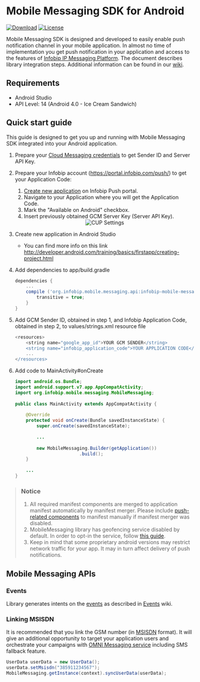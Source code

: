 # Mobile Messaging SDK for Android

[![Download](https://api.bintray.com/packages/infobip/maven/infobip-mobile-messaging-android-sdk/images/download.svg)](https://bintray.com/infobip/maven/infobip-mobile-messaging-android-sdk/_latestVersion)
[![License](https://img.shields.io/github/license/infobip/mobile-messaging-sdk-android.svg?label=License)](https://github.com/infobip/mobile-messaging-sdk-android/blob/master/LICENSE)

Mobile Messaging SDK is designed and developed to easily enable push notification channel in your mobile application. In almost no time of implementation you get push notification in your application and access to the features of [Infobip IP Messaging Platform](https://portal.infobip.com/push/). The document describes library integration steps. Additional information can be found in our [wiki](https://github.com/infobip/mobile-messaging-sdk-android/wiki).

## Requirements

- Android Studio
- API Level: 14 (Android 4.0 - Ice Cream Sandwich)

## Quick start guide

This guide is designed to get you up and running with Mobile Messaging SDK integrated into your Android application.

1. Prepare your [Cloud Messaging credentials](https://github.com/infobip/mobile-messaging-sdk-android/wiki/Firebase-Cloud-Messaging) to get Sender ID and Server API Key.
2. Prepare your Infobip account (https://portal.infobip.com/push/) to get your Application Code:
    1. [Create new application](https://dev.infobip.com/v1/docs/push-introduction-create-app) on Infobip Push portal.
    2. Navigate to your Application where you will get the Application Code.
    3. Mark the "Available on Android" checkbox.
    4. Insert previously obtained GCM Server Key (Server API Key).

    <center><img src="https://github.com/infobip/mobile-messaging-sdk-android/wiki/images/GCMAppSetup.png" alt="CUP Settings"/></center>
3. Create new application in Android Studio
    * You can find more info on this link http://developer.android.com/training/basics/firstapp/creating-project.html
    
4. Add dependencies to app/build.gradle

    ```groovy
    dependencies {
        ...
        compile ('org.infobip.mobile.messaging.api:infobip-mobile-messaging-android-sdk:1.14.11@aar') {
            transitive = true;
        }
    }
    ```

5. Add GCM Sender ID, obtained in step 1, and Infobip Application Code, obtained in step 2, to values/strings.xml resource file
    ```groovy
    <resources>
        <string name="google_app_id">YOUR GCM SENDER</string>
        <string name="infobip_application_code">YOUR APPLICATION CODE</string>
        ...
    </resources>
    ```

6. Add code to MainActivity#onCreate

    ```java
    import android.os.Bundle;
    import android.support.v7.app.AppCompatActivity;
    import org.infobip.mobile.messaging.MobileMessaging;
     
    public class MainActivity extends AppCompatActivity {
     
        @Override
        protected void onCreate(Bundle savedInstanceState) {
            super.onCreate(savedInstanceState);
            
            ...
     
            new MobileMessaging.Builder(getApplication())
                            .build();
        }
         
        ...
    }
    ```
    
> ### Notice
> 1. All required manifest components are merged to application manifest automatically by manifest merger. Please include [push-related components](https://github.com/infobip/mobile-messaging-sdk-android/wiki/Android-Manifest-components#push-notifications) to manifest manually if manifest merger was disabled.
> 2. MobileMessaging library has geofencing service disabled by default. In order to opt-in the service, follow [this guide](https://github.com/infobip/mobile-messaging-sdk-android/wiki/Geofencing-API).
> 3. Keep in mind that some proprietary android versions may restrict network traffic for your app. It may in turn affect delivery of push notifications.

## Mobile Messaging APIs

### Events

Library generates intents on the [events](infobip-mobile-messaging-android-sdk/src/main/java/org/infobip/mobile/messaging/Event.java) as described in [Events](https://github.com/infobip/mobile-messaging-sdk-android/wiki/Events) wiki.

### Linking MSISDN

It is recommended that you link the GSM number (in [MSISDN](https://en.wikipedia.org/wiki/MSISDN) format).
It will give an additional opportunity to target your application users and orchestrate your campaigns with [OMNI Messaging service](https://dev.infobip.com/docs/omni-introduction) including SMS fallback feature. 

```java
UserData userData = new UserData();
userData.setMsisdn("385911234567");
MobileMessaging.getInstance(context).syncUserData(userData);
```


